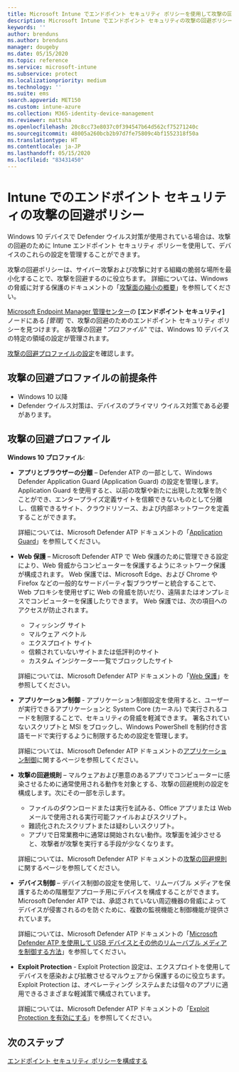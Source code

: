```yaml
---
title: Microsoft Intune でエンドポイント セキュリティ ポリシーを使用して攻撃の回避設定を管理する | Microsoft Docs
description: Microsoft Intune でエンドポイント セキュリティの攻撃の回避ポリシー設定を使用して管理する、デバイスのポリシーを構成および展開する
keywords: ''
author: brenduns
ms.author: brenduns
manager: dougeby
ms.date: 05/15/2020
ms.topic: reference
ms.service: microsoft-intune
ms.subservice: protect
ms.localizationpriority: medium
ms.technology: ''
ms.suite: ems
search.appverid: MET150
ms.custom: intune-azure
ms.collection: M365-identity-device-management
ms.reviewer: mattsha
ms.openlocfilehash: 20c8cc73e8037c0f394547b64d562cf75271240c
ms.sourcegitcommit: 48005a260bcb2b97d7fe75809c4bf1552318f50a
ms.translationtype: HT
ms.contentlocale: ja-JP
ms.lasthandoff: 05/15/2020
ms.locfileid: "83431450"
---
```

# <a name="attack-surface-reduction-policy-for-endpoint-security-in-intune"></a>Intune でのエンドポイント セキュリティの攻撃の回避ポリシー

Windows 10 デバイスで Defender ウイルス対策が使用されている場合は、攻撃の回避のために Intune エンドポイント セキュリティ ポリシーを使用して、デバイスのこれらの設定を管理することができます。

攻撃の回避ポリシーは、サイバー攻撃および攻撃に対する組織の脆弱な場所を最小化することで、攻撃を回避するのに役立ちます。 詳細については、Windows の脅威に対する保護のドキュメントの「[攻撃面の縮小の概要]( https://docs.microsoft.com/windows/security/threat-protection/microsoft-defender-atp/overview-attack-surface-reduction)」を参照してください。

[Microsoft Endpoint Manager 管理センター](https://go.microsoft.com/fwlink/?linkid=2109431)の **[エンドポイント セキュリティ]** ノードにある *[管理]* で、攻撃の回避のためのエンドポイント セキュリティ ポリシーを見つけます。 各攻撃の回避 "*プロファイル*" では、Windows 10 デバイスの特定の領域の設定が管理されます。

[攻撃の回避プロファイルの設定](../protect/endpoint-security-asr-profile-settings.md)を確認します。

## <a name="prerequisites-for-attack-surface-reduction-profiles"></a>攻撃の回避プロファイルの前提条件

- Windows 10 以降
- Defender ウイルス対策は、デバイスのプライマリ ウイルス対策である必要があります。

## <a name="attack-surface-reduction-profiles"></a>攻撃の回避プロファイル

**Windows 10 プロファイル**:

- **アプリとブラウザーの分離** – Defender ATP の一部として、Windows Defender Application Guard (Application Guard) の設定を管理します。 Application Guard を使用すると、以前の攻撃や新たに出現した攻撃を防ぐことができ、エンタープライズ定義サイトを信頼できないものとして分離し、信頼できるサイト、クラウドリソース、および内部ネットワークを定義することができます。

  詳細については、Microsoft Defender ATP ドキュメントの「[Application Guard](https://docs.microsoft.com/windows/security/threat-protection/windows-defender-application-guard/wd-app-guard-overview)」を参照してください。

- **Web 保護** – Microsoft Defender ATP で Web 保護のために管理できる設定により、Web 脅威からコンピューターを保護するようにネットワーク保護が構成されます。 Web 保護では、Microsoft Edge、および Chrome や Firefox などの一般的なサードパーティ製ブラウザーと統合することで、Web プロキシを使用せずに Web の脅威を防いだり、遠隔またはオンプレミスでコンピューターを保護したりできます。 Web 保護では、次の項目へのアクセスが防止されます。
  - フィッシング サイト
  - マルウェア ベクトル
  - エクスプロイト サイト
  - 信頼されていないサイトまたは低評判のサイト
  - カスタム インジケーター一覧でブロックしたサイト

  詳細については、Microsoft Defender ATP ドキュメントの「[Web 保護](https://docs.microsoft.com/windows/security/threat-protection/microsoft-defender-atp/web-protection-overview)」を参照してください。

- **アプリケーション制御** - アプリケーション制御設定を使用すると、ユーザーが実行できるアプリケーションと System Core (カーネル) で実行されるコードを制限することで、セキュリティの脅威を軽減できます。 署名されていないスクリプトと MSI をブロックし、Windows PowerShell を制約付き言語モードで実行するように制限するための設定を管理します。

  詳細については、Microsoft Defender ATP ドキュメントの[アプリケーション制御](https://docs.microsoft.com/windows/security/threat-protection/windows-defender-application-control/windows-defender-application-control)に関するページを参照してください。

- **攻撃の回避規則** – マルウェアおよび悪意のあるアプリでコンピューターに感染させるために通常使用される動作を対象とする、攻撃の回避規則の設定を構成します。次にその一部を示します。
  - ファイルのダウンロードまたは実行を試みる、Office アプリまたは Web メールで使用される実行可能ファイルおよびスクリプト。
  - 難読化されたスクリプトまたは疑わしいスクリプト。
  - アプリで日常業務中に通常は開始されない動作。攻撃面を減少させると、攻撃者が攻撃を実行する手段が少なくなります。

  詳細については、Microsoft Defender ATP ドキュメントの[攻撃の回避規則](https://docs.microsoft.com/windows/security/threat-protection/microsoft-defender-atp/attack-surface-reduction)に関するページを参照してください。

- **デバイス制御** – デバイス制御の設定を使用して、リムーバブル メディアを保護するための階層型アプローチ用にデバイスを構成することができます。 Microsoft Defender ATP では、承認されていない周辺機器の脅威によってデバイスが侵害されるのを防ぐために、複数の監視機能と制御機能が提供されています。

  詳細については、Microsoft Defender ATP ドキュメントの「[Microsoft Defender ATP を使用して USB デバイスとその他のリムーバブル メディアを制御する方法](https://docs.microsoft.com/windows/security/threat-protection/device-control/control-usb-devices-using-intune)」を参照してください。

- **Exploit Protection** - Exploit Protection 設定は、エクスプロイトを使用してデバイスを感染および拡散させるマルウェアから保護するのに役立ちます。 Exploit Protection は、オペレーティング システムまたは個々のアプリに適用できるさまざまな軽減策で構成されています。

  詳細については、Microsoft Defender ATP ドキュメントの「[Exploit Protection を有効にする](https://docs.microsoft.com/windows/security/threat-protection/microsoft-defender-atp/enable-exploit-protection)」を参照してください。

## <a name="next-steps"></a>次のステップ

[エンドポイント セキュリティ ポリシーを構成する](../protect/endpoint-security-policy.md#create-an-endpoint-security-policy)

